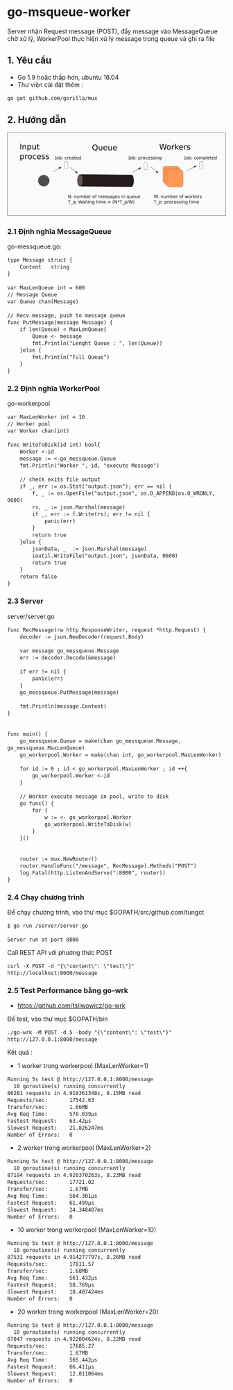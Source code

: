 # go-msqueue-worker

Server nhận Request message (POST), đẩy message vào MessageQueue chờ xử lý, WorkerPool thực hiện xử lý message trong queue và ghi ra file

## 1. Yêu cầu
- Go 1.9 hoặc thấp hơn, ubuntu 16.04
- Thư viện cài đặt thêm :

```bash
go get github.com/gorilla/mux
```

## 2. Hướng dẫn

![architecture introduction diagram](image/msq.png)

### 2.1 Định nghĩa MessageQueue
go-messqueue.go:

```
type Message struct {
	Content   string
}

var MaxLenQueue int = 600
// Message Queue
var Queue chan(Message)

// Recv message, push to message queue
func PutMessage(message Message) {
	if len(Queue) < MaxLenQueue{
		Queue <- message
		fmt.Println("Lenght Queue : ", len(Queue))
	}else {
		fmt.Println("Full Queue")
	}
}
```

### 2.2 Định nghĩa WorkerPool

go-workerpool

```
var MaxLenWorker int = 10
// Worker pool
var Worker chan(int)

func WriteToDisk(id int) bool{
	Worker <-id
	message := <-go_messqueue.Queue
	fmt.Println("Worker ", id, "execute Message")

	// check exits file output
	if _, err := os.Stat("output.json"); err == nil {
		f, _ := os.OpenFile("output.json", os.O_APPEND|os.O_WRONLY, 0600)
		rs, _ := json.Marshal(message)
		if _, err := f.Write(rs); err != nil {
			panic(err)
		}
		return true
	}else {
		jsonData, _  := json.Marshal(message)
		ioutil.WriteFile("output.json", jsonData, 0600)
		return true
	}
	return false
}
```

### 2.3 Server

server/server.go

```
func RecMessage(rw http.ResponseWriter, request *http.Request) {
	decoder := json.NewDecoder(request.Body)

	var message go_messqueue.Message
	err := decoder.Decode(&message)

	if err != nil {
		panic(err)
	}
	go_messqueue.PutMessage(message)

	fmt.Println(message.Content)
}


func main() {
	go_messqueue.Queue = make(chan go_messqueue.Message, go_messqueue.MaxLenQueue)
	go_workerpool.Worker = make(chan int, go_workerpool.MaxLenWorker)

	for id := 0 ; id < go_workerpool.MaxLenWorker ; id ++{
		go_workerpool.Worker <-id
	}

	// Worker execute message in pool, write to disk
	go func() {
		for {
			w := <- go_workerpool.Worker
			go_workerpool.WriteToDisk(w)
		}
	}()


	router := mux.NewRouter()
	router.HandleFunc("/message", RecMessage).Methods("POST")
	log.Fatal(http.ListenAndServe(":8000", router))
}
```

### 2.4 Chạy chương trình

Để chạy chương trình, vào thư mục $GOPATH/src/github.com/tungct

```
$ go run /server/server.go

Server run at port 8000
```
Call REST API với phương thức POST

```
curl -X POST -d "{\"content\": \"test\"}" http://localhost:8000/message
```
### 2.5 Test Performance bằng go-wrk

- https://github.com/tsliwowicz/go-wrk

Để test, vào thư mục $GOPATH/bin


```
./go-wrk -M POST -d 5 -body "{\"content\": \"test\"}" http://127.0.0.1:8000/message
```

Kết quả :

- 1 worker trong workerpool (MaxLenWorker=1)

```
Running 5s test @ http://127.0.0.1:8000/message
  10 goroutine(s) running concurrently
86281 requests in 4.918361348s, 8.15MB read
Requests/sec:		17542.63
Transfer/sec:		1.66MB
Avg Req Time:		570.039µs
Fastest Request:	63.42µs
Slowest Request:	21.826247ms
Number of Errors:	0
```

- 2 worker trong workerpool (MaxLenWorker=2)

```
Running 5s test @ http://127.0.0.1:8000/message
  10 goroutine(s) running concurrently
87194 requests in 4.920370263s, 8.23MB read
Requests/sec:		17721.02
Transfer/sec:		1.67MB
Avg Req Time:		564.301µs
Fastest Request:	61.499µs
Slowest Request:	24.348407ms
Number of Errors:	0
```

- 10 worker trong workerpool (MaxLenWorker=10)

```
Running 5s test @ http://127.0.0.1:8000/message
  10 goroutine(s) running concurrently
87531 requests in 4.914277797s, 8.26MB read
Requests/sec:		17811.57
Transfer/sec:		1.68MB
Avg Req Time:		561.432µs
Fastest Request:	58.769µs
Slowest Request:	18.407424ms
Number of Errors:	0

```

- 20 worker trong workerpool (MaxLenWorker=20)

```
Running 5s test @ http://127.0.0.1:8000/message
  10 goroutine(s) running concurrently
87047 requests in 4.922004624s, 8.22MB read
Requests/sec:		17685.27
Transfer/sec:		1.67MB
Avg Req Time:		565.442µs
Fastest Request:	66.411µs
Slowest Request:	12.811064ms
Number of Errors:	0

```
